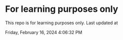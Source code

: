 # For learning purposes only
This repo is for learning purposes only.
Last updated at

Friday, February 16, 2024 4:06:32 PM

